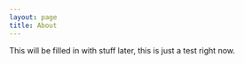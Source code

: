 ```yaml
---
layout: page
title: About
---
```


This will be filled in with stuff later, this is just a test right now.
